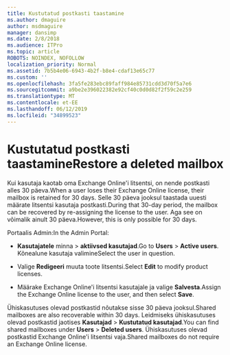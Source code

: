 ```yaml
---
title: Kustutatud postkasti taastamine
ms.author: dmaguire
author: msdmaguire
manager: dansimp
ms.date: 2/8/2018
ms.audience: ITPro
ms.topic: article
ROBOTS: NOINDEX, NOFOLLOW
localization_priority: Normal
ms.assetid: 7b5b4e06-6943-4b2f-b8e4-cdaf13e65c77
ms.custom: ''
ms.openlocfilehash: 3fa5fe283ebc89faff984e85731cdd3d70f5a7e6
ms.sourcegitcommit: a9be2e396022382e92cf40c0d0d82f2f59c2e259
ms.translationtype: MT
ms.contentlocale: et-EE
ms.lasthandoff: 06/12/2019
ms.locfileid: "34899523"
---
```

# <a name="restore-a-deleted-mailbox"></a><span data-ttu-id="ab47c-102">Kustutatud postkasti taastamine</span><span class="sxs-lookup"><span data-stu-id="ab47c-102">Restore a deleted mailbox</span></span>

<span data-ttu-id="ab47c-103">Kui kasutaja kaotab oma Exchange Online'i litsentsi, on nende postkasti alles 30 päeva.</span><span class="sxs-lookup"><span data-stu-id="ab47c-103">When a user loses their Exchange Online license, their mailbox is retained for 30 days.</span></span> <span data-ttu-id="ab47c-104">Selle 30 päeva jooksul taastada uuesti määrate litsentsi kasutaja postkasti.</span><span class="sxs-lookup"><span data-stu-id="ab47c-104">During that 30-day period, the mailbox can be recovered by re-assigning the license to the user.</span></span> <span data-ttu-id="ab47c-105">Aga see on võimalik ainult 30 päeva.</span><span class="sxs-lookup"><span data-stu-id="ab47c-105">However, this is only possible for 30 days.</span></span>
  
<span data-ttu-id="ab47c-106">Portaalis Admin:</span><span class="sxs-lookup"><span data-stu-id="ab47c-106">In the Admin Portal:</span></span>
  
- <span data-ttu-id="ab47c-107">**Kasutajatele** minna \> **aktiivsed kasutajad**.</span><span class="sxs-lookup"><span data-stu-id="ab47c-107">Go to **Users** \> **Active users**.</span></span> <span data-ttu-id="ab47c-108">Kõnealune kasutaja valimine</span><span class="sxs-lookup"><span data-stu-id="ab47c-108">Select the user in question.</span></span>

- <span data-ttu-id="ab47c-109">Valige **Redigeeri** muuta toote litsentsi.</span><span class="sxs-lookup"><span data-stu-id="ab47c-109">Select **Edit** to modify product licenses.</span></span>

- <span data-ttu-id="ab47c-110">Määrake Exchange Online'i litsentsi kasutajale ja valige **Salvesta**.</span><span class="sxs-lookup"><span data-stu-id="ab47c-110">Assign the Exchange Online license to the user, and then select **Save**.</span></span>

<span data-ttu-id="ab47c-111">Ühiskasutuses olevad postkastid nõutakse sisse 30 päeva jooksul.</span><span class="sxs-lookup"><span data-stu-id="ab47c-111">Shared mailboxes are also recoverable within 30 days.</span></span> <span data-ttu-id="ab47c-112">Leidmiseks ühiskasutuses olevad postkastid jaotises **Kasutajad** \> **Kustutatud kasutajad**.</span><span class="sxs-lookup"><span data-stu-id="ab47c-112">You can find shared mailboxes under **Users** \> **Deleted users**.</span></span> <span data-ttu-id="ab47c-113">Ühiskasutuses olevad postkastid Exchange Online'i litsentsi vaja.</span><span class="sxs-lookup"><span data-stu-id="ab47c-113">Shared mailboxes do not require an Exchange Online license.</span></span>
  